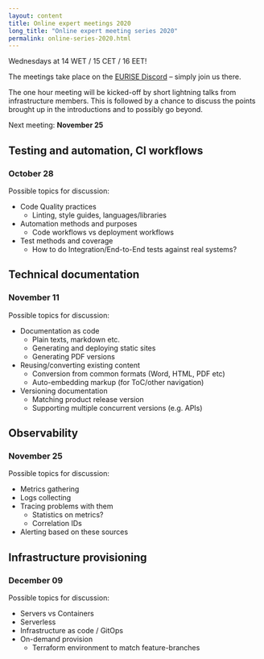 ```yaml
---
layout: content
title: Online expert meetings 2020
long_title: "Online expert meeting series 2020"
permalink: online-series-2020.html
---
```


Wednesdays at 14 WET / 15 CET / 16 EET!

The meetings take place on the [EURISE Discord](https://discord.gg/Zh77zeU) – simply join us there.

The one hour meeting will be kicked-off by short lightning talks from infrastructure members.
This is followed by a chance to discuss the points brought up in the introductions and to possibly go beyond.

Next meeting: **November 25** [<i class="fa fa-calendar"></i>](online-event-3.ics)

## Testing and automation, CI workflows
### October 28

Possible topics for discussion:

* Code Quality practices
  * Linting, style guides, languages/libraries
* Automation methods and purposes
  * Code workflows vs deployment workflows
* Test methods and coverage
  * How to do Integration/End-to-End tests against real systems?

## Technical documentation
### November 11

Possible topics for discussion:

* Documentation as code
  * Plain texts, markdown etc.
  * Generating and deploying static sites
  * Generating PDF versions
* Reusing/converting existing content
  * Conversion from common formats (Word, HTML, PDF etc)
  * Auto-embedding markup (for ToC/other navigation)
* Versioning documentation
  * Matching product release version
  * Supporting multiple concurrent versions (e.g. APIs)

## Observability
### November 25

Possible topics for discussion:

* Metrics gathering
* Logs collecting
* Tracing problems with them
  * Statistics on metrics?
  * Correlation IDs
* Alerting based on these sources

## Infrastructure provisioning
### December 09

Possible topics for discussion:

* Servers vs Containers
* Serverless
* Infrastructure as code / GitOps
* On-demand provision
  * Terraform environment to match feature-branches
